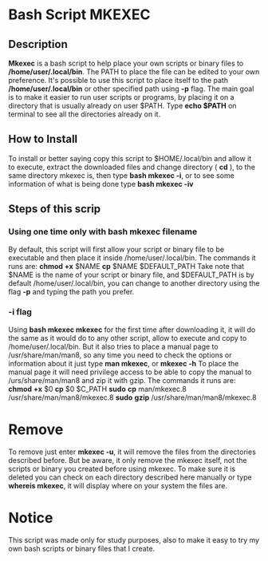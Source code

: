 # Bash Script MKEXEC
## Description
**Mkexec** is a bash script to help place your own scripts or binary files to **/home/user/.local/bin**. The PATH to place the file can be edited to your own preference. It's possible to use this script to place itself to the path **/home/user/.local/bin** or other specified path using **-p** flag. The main goal is to make it easier to run user scripts or programs, by placing it on a directory that is usually already on user $PATH. Type **echo $PATH** on terminal to see all the directories already on it.

## How to Install
To install or better saying copy this script to $HOME/.local/bin and allow it to execute, extract the downloaded files and change directory ( **cd** ), to the same directory mkexec is, then type **bash mkexec -i**, or to see some information of what is being done type **bash mkexec -iv**

## Steps of this scrip
### Using one time only with bash mkexec filename 
By default, this script will first allow your script or binary file to be executable and then place it inside /home/user/.local/bin.
The commands it runs are:
**chmod +x** $NAME
**cp** $NAME $DEFAULT_PATH
Take note that $NAME is the name of your script or binary file, and $DEFAULT_PATH is by default /home/user/.local/bin, you can change to another directory using the flag **-p** and typing the path you prefer.

### -i flag
Using **bash mkexec mkexec** for the first time after downloading it, it will do the same as it would do to any other script, allow to execute and copy to /home/user/.local/bin.
But it also tries to place a manual page to /usr/share/man/man8, so any time you need to check the options or information about it just type **man mkexec**, or **mkexec -h**
To place the manual page it will need privilege access to be able to copy the manual to /urs/share/man/man8 and zip it with gzip.
The commands it runs are:
**chmod +x** $0
**cp** $0 $C_PATH
**sudo** **cp** man/mkexec.8 /usr/share/man/man8/mkexec.8
**sudo** **gzip** /usr/share/man/man8/mkexec.8

# Remove
To remove just enter **mkexec -u**, it will remove the files from the directories described before. But be aware, it only remove the mkexec itself, not the scripts or binary you created before using mkexec. 
To make sure it is deleted you can check on each directory described here manually or type **whereis mkexec**, it will display where on your system the files are.



# Notice
This script was made only for study purposes, also to make it easy to try my own bash scripts or binary files that I create.
